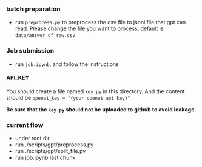 ### batch preparation
- run ```preprocess.py``` to preprocess the csv file to jsonl file that gpt can read. Please change the file you want to process, default is ```data/answer_df_raw.csv```


### Job submission
-  run ```job.ipynb```, and follow the instructions

#### API_KEY
You should create a file named ```key.py``` in this directory. And the content should be ```openai_key = "{your openai api key}"```

**Be sure that the ```key.py``` should not be uploaded to github to avoid leakage.**


### current flow
- under root dir
- run ./scripts/gpt/preprocess.py
- run ./scripts/gpt/split_file.py
- run job.ipynb last chunk